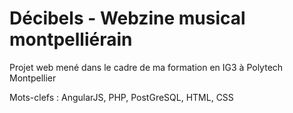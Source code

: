 # Décibels - Webzine musical montpelliérain
Projet web mené dans le cadre de ma formation en IG3 à Polytech Montpellier

Mots-clefs : AngularJS, PHP, PostGreSQL, HTML, CSS
